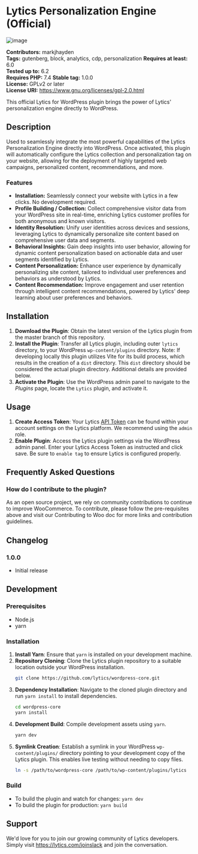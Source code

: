 # Lytics Personalization Engine (Official)

![image](https://github.com/lytics/wordpress-core/assets/2042008/eea842dc-c763-4878-b8b8-56140a6c54ce)

**Contributors:** markjhayden  
**Tags:** gutenberg, block, analytics, cdp, personalization
**Requires at least:** 6.0  
**Tested up to:** 6.2  
**Requires PHP:** 7.4 
**Stable tag:** 1.0.0  
**License:** GPLv2 or later  
**License URI:** https://www.gnu.org/licenses/gpl-2.0.html  

This official Lytics for WordPress plugin brings the power of Lytics' personalization engine directly to WordPress.

## Description

Used to seamlessly integrate the most powerful capabilities of the Lytics Personalization Engine directly into WordPress. Once activated, this plugin will automatically configure the Lytics collection and personalization tag on your website, allowing for the deployment of highly targeted web campaigns, personalized content, recommendations, and more.

### Features

- **Installation:** Seamlessly connect your website with Lytics in a few clicks. No development required.
- **Profile Building / Collection:** Collect comprehensive visitor data from your WordPress site in real-time, enriching Lytics customer profiles for both anonymous and known visitors.
- **Identity Resolution:** Unify user identities across devices and sessions, leveraging Lytics to dynamically personalize site content based on comprehensive user data and segments.
- **Behavioral Insights:** Gain deep insights into user behavior, allowing for dynamic content personalization based on actionable data and user segments identified by Lytics.
- **Content Personalization:** Enhance user experience by dynamically personalizing site content, tailored to individual user preferences and behaviors as understood by Lytics.
- **Content Recommendation:** Improve engagement and user retention through intelligent content recommendations, powered by Lytics' deep learning about user preferences and behaviors.

## Installation

1. **Download the Plugin**: Obtain the latest version of the Lytics plugin from the master branch of this repository.
2. **Install the Plugin**: Transfer all Lytics plugin, including outer `lytics` directory, to your WordPress  `wp-content/plugins` directory. Note: If developing locally this plugin utilizes Vite for its build process, which results in the creation of a `dist` directory. This `dist` directory should be considered the actual plugin directory. Additional details are provided below.
3. **Activate the Plugin**: Use the WordPress admin panel to navigate to the *Plugins* page, locate the `Lytics` plugin, and activate it.

## Usage

1. **Create Access Token**: Your Lytics [API Token](https://docs.lytics.com/docs/access-tokens#deleting-an-existing-api-token) can be found within your account settings on the Lytics platform. We recommend using the `admin` role.
2. **Enable Plugin**: Access the Lytics plugin settings via the WordPress admin panel. Enter your Lytics Access Token as instructed and click save. Be sure to `enable tag` to ensure Lytics is configured properly.

## Frequently Asked Questions

### How do I contribute to the plugin?

As an open source project, we rely on community contributions to continue to improve WooCommerce. To contribute, please follow the pre-requisites above and visit our Contributing to Woo doc for more links and contribution guidelines.

## Changelog

### 1.0.0

- Initial release

## Development

### Prerequisites

- Node.js
- yarn

### Installation

1. **Install Yarn**: Ensure that `yarn` is installed on your development machine.
2. **Repository Cloning**: Clone the Lytics plugin repository to a suitable location outside your WordPress installation.
    ```sh
    git clone https://github.com/lytics/wordpress-core.git
    ```
3. **Dependency Installation**: Navigate to the cloned plugin directory and run `yarn install` to install dependencies.
    ```sh
    cd wordpress-core
    yarn install
    ```
4. **Development Build**: Compile development assets using `yarn`.
    ```sh
    yarn dev
    ```
5. **Symlink Creation**: Establish a symlink in your WordPress `wp-content/plugins/` directory pointing to your development copy of the Lytics plugin. This enables live testing without needing to copy files.
    ```sh
    ln -s /path/to/wordpress-core /path/to/wp-content/plugins/lytics
    ```

### Build

- To build the plugin and watch for changes: `yarn dev`
- To build the plugin for production: `yarn build`

## Support
We'd love for you to join our growing community of Lytics developers. Simply visit https://lytics.com/joinslack and join the conversation. 
